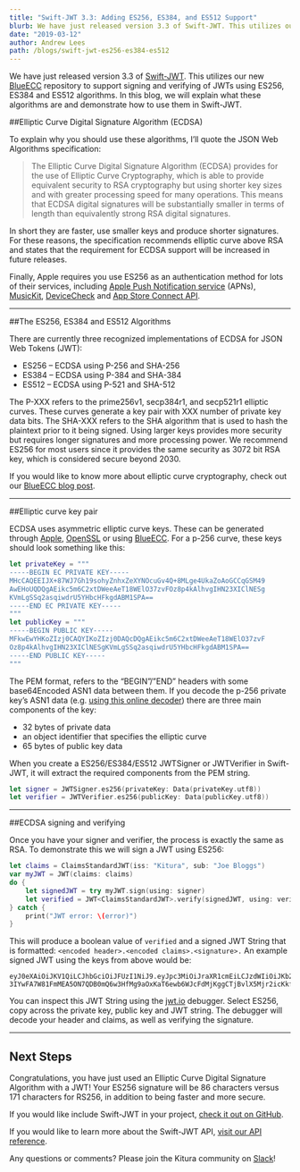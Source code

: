 ```yaml
---
title: "Swift-JWT 3.3: Adding ES256, ES384, and ES512 Support"
blurb: We have just released version 3.3 of Swift-JWT. This utilizes our new BlueECC repository to support signing and verifying of JWTs using various algorithms
date: "2019-03-12"
author: Andrew Lees
path: /blogs/swift-jwt-es256-es384-es512
---
```


We have just released version 3.3 of [Swift-JWT](https://github.com/Kitura-Next/Swift-JWT). This utilizes our new [BlueECC](https://github.com/Kitura-Next/BlueECC) repository to support signing and verifying of JWTs using ES256, ES384 and ES512 algorithms. In this blog, we will explain what these algorithms are and demonstrate how to use them in Swift-JWT.

##Elliptic Curve Digital Signature Algorithm (ECDSA)

To explain why you should use these algorithms, I’ll quote the JSON Web Algorithms specification:

> The Elliptic Curve Digital Signature Algorithm (ECDSA) provides for the use of Elliptic Curve Cryptography, which is able to provide equivalent security to RSA cryptography but using shorter key sizes and with greater processing speed for many operations. This means that ECDSA digital signatures will be substantially smaller in terms of length than equivalently strong RSA digital signatures.

In short they are faster, use smaller keys and produce shorter signatures. For these reasons, the specification recommends elliptic curve above RSA and states that the requirement for ECDSA support will be increased in future releases.

Finally, Apple requires you use ES256 as an authentication method for lots of their services, including [Apple Push Notification service](https://developer.apple.com/library/archive/documentation/NetworkingInternet/Conceptual/RemoteNotificationsPG/CommunicatingwithAPNs.html#//apple_ref/doc/uid/TP40008194-CH11-SW1) (APNs), [MusicKit](https://help.apple.com/developer-account/#/devce5522674), [DeviceCheck](https://help.apple.com/developer-account/#/devc3cc013b7) and [App Store Connect API](https://developer.apple.com/videos/play/wwdc2018/303/).

---

##The ES256, ES384 and ES512 Algorithms

There are currently three recognized implementations of ECDSA for JSON Web Tokens (JWT):

- ES256 – ECDSA using P-256 and SHA-256
- ES384 – ECDSA using P-384 and SHA-384
- ES512 – ECDSA using P-521 and SHA-512

The P-XXX refers to the prime256v1, secp384r1, and secp521r1 elliptic curves. These curves generate a key pair with XXX number of private key data bits. The SHA-XXX refers to the SHA algorithm that is used to hash the plaintext prior to it being signed. Using larger keys provides more security but requires longer signatures and more processing power. We recommend ES256 for most users since it provides the same security as 3072 bit RSA key, which is considered secure beyond 2030.

If you would like to know more about elliptic curve cryptography, check out our [BlueECC blog post](/blogs/blueecc-elliptic-curve-cryptography).

---

##Elliptic curve key pair

ECDSA uses asymmetric elliptic curve keys. These can be generated through [Apple](https://idmsa.apple.com/IDMSWebAuth/signin?appIdKey=891bd3417a7776362562d2197f89480a8547b108fd934911bcbea0110d07f757&path=%2Faccount%2Fresources%2F&rv=1), [OpenSSL](https://wiki.openssl.org/index.php/Command_Line_Elliptic_Curve_Operations#Generating_EC_Keys_and_Parameters) or using [BlueECC](https://github.com/Kitura-Next/BlueECC#elliptic-curve-private-key). For a p-256 curve, these keys should look something like this:

```swift
let privateKey = """
-----BEGIN EC PRIVATE KEY-----
MHcCAQEEIJX+87WJ7Gh19sohyZnhxZeXYNOcuGv4Q+8MLge4UkaZoAoGCCqGSM49
AwEHoUQDQgAEikc5m6C2xtDWeeAeT18WElO37zvFOz8p4kAlhvgIHN23XIClNESg
KVmLgSSq2asqiwdrU5YHbcHFkgdABM1SPA==
-----END EC PRIVATE KEY-----
"""
let publicKey = """
-----BEGIN PUBLIC KEY-----
MFkwEwYHKoZIzj0CAQYIKoZIzj0DAQcDQgAEikc5m6C2xtDWeeAeT18WElO37zvF
Oz8p4kAlhvgIHN23XIClNESgKVmLgSSq2asqiwdrU5YHbcHFkgdABM1SPA==
-----END PUBLIC KEY-----
"""
```

The PEM format, refers to the “BEGIN”/”END” headers with some base64Encoded ASN1 data between them. If you decode the p-256 private key’s ASN1 data (e.g. [using this online decoder](https://lapo.it/asn1js/)) there are three main components of the key:

- 32 bytes of private data
- an object identifier that specifies the elliptic curve
- 65 bytes of public key data

When you create a ES256/ES384/ES512 JWTSigner or JWTVerifier in Swift-JWT, it will extract the required components from the PEM string.

```swift
let signer = JWTSigner.es256(privateKey: Data(privateKey.utf8))
let verifier = JWTVerifier.es256(publicKey: Data(publicKey.utf8))
```

---

##ECDSA signing and verifying

Once you have your signer and verifier, the process is exactly the same as RSA. To demonstrate this we will sign a JWT using ES256:

```swift
let claims = ClaimsStandardJWT(iss: "Kitura", sub: "Joe Bloggs")
var myJWT = JWT(claims: claims)
do {
    let signedJWT = try myJWT.sign(using: signer)
    let verified = JWT<ClaimsStandardJWT>.verify(signedJWT, using: verifier)
} catch {
    print("JWT error: \(error)")
}
```

This will produce a boolean value of `verified` and a signed JWT String that is formatted:
`<encoded header>.<encoded claims>.<signature>.`
An example signed JWT using the keys from above would be:

```
eyJ0eXAiOiJKV1QiLCJhbGciOiJFUzI1NiJ9.eyJpc3MiOiJraXR1cmEiLCJzdWIiOiJKb2UgQmxvZ2dzIn0._RcOxoU-3IYwFA7W81FmMEA5ON7QDB0mQ6w3HfMg9aOxKaT6ewb6WJcFdMjKggCTjBvlX5Mjr2icKkfrqTUl9A
```

You can inspect this JWT String using the [jwt.io](http://jwt.io) debugger. Select ES256, copy across the private key, public key and JWT string. The debugger will decode your header and claims, as well as verifying the signature.

---

## Next Steps
Congratulations, you have just used an Elliptic Curve Digital Signature Algorithm with a JWT! Your ES256 signature will be 86 characters versus 171 characters for RS256, in addition to being faster and more secure.

If you would like include Swift-JWT in your project, [check it out on GitHub](https://github.com/Kitura-Next/Swift-JWT).

If you would like to learn more about the Swift-JWT API, [visit our API reference](https://kitura-next.github.io/Swift-JWT/index.html).

Any questions or comments? Please join the Kitura community on [Slack](http://swift-at-ibm-slack.mybluemix.net/?cm_sp=dw-bluemix-_-swift-_-devcenter&_ga=2.58648362.186671014.1570626561-1743126121.1570022962&cm_mc_uid=83263075142115698398229&cm_mc_sid_50200000=53695431570707266328)!
